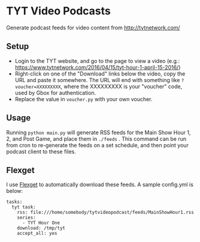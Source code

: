 # TYT Video Podcasts
Generate podcast feeds for video content from http://tytnetwork.com/

## Setup
- Login to the TYT website, and go to the page to view a video (e.g.: https://www.tytnetwork.com/2016/04/15/tyt-hour-1-april-15-2016/)
- Right-click on one of the "Download" links below the video, copy the URL and paste it somewhere. The URL will end with something like `?voucher=XXXXXXXXX`, where the XXXXXXXXX is your "voucher" code, used by Gbox for authentication.
- Replace the value in `voucher.py` with your own voucher.

## Usage
Running `python main.py` will generate RSS feeds for the Main Show Hour 1, 2, and Post Game, and place them in `./feeds`
. This command can be run from cron to re-generate the feeds on a set schedule, and then point your podcast client to these files.

## Flexget
I use [Flexget](http://flexget.com/) to automatically download these feeds. A sample config.yml is below:
```
tasks:
  tyt task:
    rss: file:///home/somebody/tytvideopodcast/feeds/MainShowHour1.rss
    series:
      - TYT Hour One
    download: /tmp/tyt
    accept_all: yes
```
